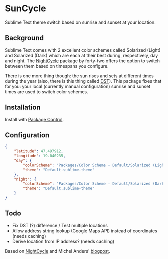 SunCycle
========

Sublime Text theme switch based on sunrise and sunset at your location.

## Background
Sublime Text comes with 2 excellent color schemes called Solarized (Light) and Solarized (Dark) which are each at their best during, respectively, day and night.
The [NightCycle](https://github.com/forty-two/NightCycle) package by forty-two offers the option to switch between them based on timespans you configure.

There is one more thing though: the sun rises and sets at different times during the year (also, there is this thing called [DST](http://en.wikipedia.org/wiki/Daylight_saving_time)). This package fixes that for you: your local (currently manual configuration) sunrise and sunset times are used to switch color schemes.

## Installation
Install with [Package Control](https://sublime.wbond.net/).

## Configuration
```json
{
    "latitude": 47.497912,
    "longitude": 19.040235,
    "day": {
        "colorScheme": "Packages/Color Scheme - Default/Solarized (Light).tmTheme",
        "theme": "Default.sublime-theme"
    },
    "night": {
        "colorScheme": "Packages/Color Scheme - Default/Solarized (Dark).tmTheme",
        "theme": "Default.sublime-theme"
    }
}
```

## Todo
* Fix DST (?) difference / Test multiple locations
* Allow address string lookup (Google Maps API) instead of coordinates (needs caching)
* Derive location from IP address? (needs caching)

Based on [NightCycle](https://github.com/forty-two/NightCycle) and Michel Anders' [blogpost](http://michelanders.blogspot.hu/2010/12/calulating-sunrise-and-sunset-in-python.html).

